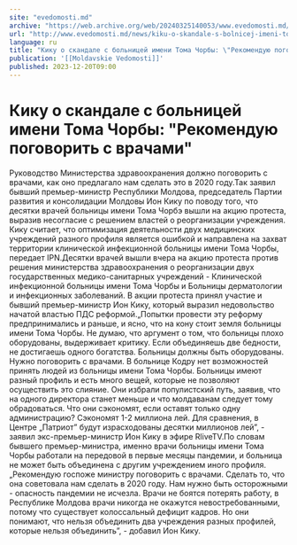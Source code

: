 ```yaml
---
site: "evedomosti.md"
archive: "https://web.archive.org/web/20240325140053/www.evedomosti.md/news/kiku-o-skandale-s-bolnicej-imeni-toma-chorby-rekomenduyu-pog"
url: "http://www.evedomosti.md/news/kiku-o-skandale-s-bolnicej-imeni-toma-chorby-rekomenduyu-pog"
language: ru
title: "Кику о скандале с больницей имени Тома Чорбы: \"Рекомендую поговорить с врачами\""
publication: '[[Moldavskie Vedomosti]]'
published: 2023-12-20T09:00
---
```


# Кику о скандале с больницей имени Тома Чорбы: "Рекомендую поговорить с врачами"

Руководство Министерства здравоохранения должно поговорить с врачами, как оно предлагало нам сделать это в 2020 году.Так заявил бывший премьер-министр Республики Молдова, председатель Партии развития и консолидации Молдовы Ион Кику по поводу того, что десятки врачей больницы имени Тома Чорбэ вышли на акцию протеста, выразив несогласие с решением властей о реорганизации учреждения. Кику считает, что оптимизация деятельности двух медицинских учреждений разного профиля является ошибкой и направлена на захват территории клинической инфекционной больницы имени Тома Чорбы, передает IPN.Десятки врачей вышли вчера на акцию протеста против решения министерства здравоохранения о реорганизации двух государственных медико-санитарных учреждений - Клинической инфекционной больницы имени Тома Чорбы и Больницы дерматологии и инфекционных заболеваний. В акции протеста принял участие и бывший премьер-министр Ион Кику, который выразил недовольство начатой властью ПДС реформой.„Попытки провести эту реформу предпринимались и раньше, и ясно, что на кону стоит земля больницы имени Тома Чорбы. Не думаю, что аргумент о том, что больницы плохо оборудованы, выдерживает критику. Если объединяешь две бедности, не достигаешь одного богатства. Больницы должны быть оборудованы. Нужно поговорить с врачами. В больнице Кодру нет возможностей принять людей из больницы имени Тома Чорбы. Больницы имеют разный профиль и есть много вещей, которые не позволяют осуществить это слияние. Они избрали популистский путь, заявив, что на одного директора станет меньше и что молдаванам следует тому обрадоваться. Что они сэкономят, если оставят только одну администрацию? Сэкономят 1-2 миллиона лей. Для сравнения, в Центре „Патриот” будут израсходованы десятки миллионов лей”, - заявил экс-премьер-министр Ион Кику в эфире RliveTV.По словам бывшего премьер-министра, именно врачи больницы имени Тома Чорбы работали на передовой в первые месяцы пандемии, и больница не может быть объединена с другим учреждением иного профиля.„Рекомендую госпоже министру поговорить с врачами. Сделать то, что она советовала нам сделать в 2020 году. Нам нужно быть осторожными - опасность пандемии не исчезла. Врачи не боятся потерять работу, в Республике Молдова врачи никогда не окажутся невостребованными, потому что существует колоссальный дефицит кадров. Но они понимают, что нельзя объединить два учреждения разных профилей, которые нельзя объединить”, - добавил Ион Кику.